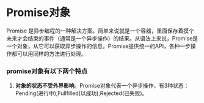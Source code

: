# Promise对象

Promise 是异步编程的一种解决方案。简单来说就是一个容器，里面保存着摸个未来才会结束的事件（通常是一个异步操作）的结果。从语法上来说，Promise是一个对象，从它可以获取异步操作的信息。Promise提供统一的API，各种一步操作都可以用同样的方法进行处理。

### promise对象有以下两个特点

1. **对象的状态不受外界影响**。Promise对象代表一个异步操作，有3种状态：Pending(进行中),Fullfilled(以成功),Rejected(已失败)。

